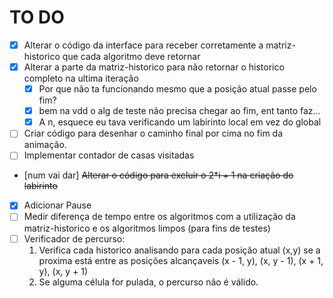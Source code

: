 # TO DO

- [X] Alterar o código da interface para receber corretamente a matriz-historico que cada algoritmo deve retornar
- [X] Alterar a parte da matriz-historico para não retornar o historico completo na ultima iteração
    - [X] Por que não ta funcionando mesmo que a posição atual passe pelo fim?
    - [X] bem na vdd o alg de teste não precisa chegar ao fim, ent tanto faz...
    - [X] A n, esquece eu tava verificando um labirinto local em vez do global
- [ ] Criar código para desenhar o caminho final por cima no fim da animação.
- [ ] Implementar contador de casas visitadas
- [num vai dar] ~~Alterar o código para excluir o 2*i + 1 na criação do labirinto~~
- [X] Adicionar Pause
- [ ] Medir diferença de tempo entre os algoritmos com a utilização da matriz-historico e os algoritmos limpos (para fins de testes)
- [ ] Verificador de percurso:
    1. Verifica cada historico analisando para cada posição atual (x,y) se a proxima está entre as posições alcançaveis (x - 1, y), (x, y - 1), (x + 1, y), (x, y + 1)
    2. Se alguma célula for pulada, o percurso não é válido.
